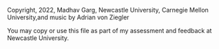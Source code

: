 Copyright, 2022, Madhav Garg, Newcastle University, Carnegie Mellon University,and music by Adrian von Ziegler

You may copy or use this file as part of my assessment and feedback at
Newcastle University.